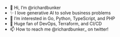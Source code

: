 - 👋 Hi, I’m @richardbunker
- ✨ I love generative AI to solve business problems
- 👀 I’m interested in Go, Python, TypeScript, and PHP
- 💞️ Huge fan of DevOps, Terraform, and CI/CD
- 📫 How to reach me @richardbunker_ on twitter!

<!---
richardbunker/richardbunker is a ✨ special ✨ repository because its `README.md` (this file) appears on your GitHub profile.
You can click the Preview link to take a look at your changes.
--->
